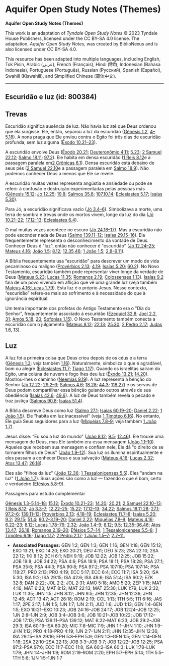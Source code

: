 # Aquifer Open Study Notes (Themes)

**Aquifer Open Study Notes (Themes)**

This work is an adaptation of *Tyndale Open Study Notes* © 2023 Tyndale House Publishers, licensed under the CC BY\-SA 4\.0 license. The adaptation, *Aquifer Open Study Notes*, was created by BiblioNexus and is also licensed under CC BY\-SA 4\.0\.

This resource has been adapted into multiple languages, including English, Tok Pisin, Arabic (عربي), French (Français), Hindi (हिंदी), Indonesian (Bahasa Indonesia), Portuguese (Português), Russian (Русский), Spanish (Español), Swahili (Kiswahili), and Simplified Chinese (简体中文).



--------------------------------

## Escuridão e luz (id: 800384)

Trevas
------

Escuridão significa ausência de luz. Não havia luz até que Deus ordenou que ela surgisse. Ele, então, separou a luz da escuridão ([Gênesis 1\.2](https://ref.ly/Gen1:2), [4–5](https://ref.ly/Gen1:4-Gen1:5),[18](https://ref.ly/Gen1:18)). A nona praga que Ele enviou contra o Egito foi três dias de escuridão profunda, sem luz alguma ([Êxodo 10\.21–23](https://ref.ly/Exod10:21-Exod10:23)).

A escuridão envolve Deus ([Êxodo 20\.21](https://ref.ly/Exod20:21); [Deuteronômio 4\.11](https://ref.ly/Deut4:11); [5\.23](https://ref.ly/Deut5:23); [2 Samuel 22\.12](https://ref.ly/2Sam22:12); [Salmo 18\.11](https://ref.ly/Ps18:11); [97\.2](https://ref.ly/Ps97:2)). Ele habita em densa escuridão ([1 Reis 8\.12](https://ref.ly/1Kgs8:12)e a passagem paralela em[2 Crônicas 6\.1](https://ref.ly/2Chr6:1)). Densa escuridão está debaixo de seus pés ([2 Samuel 22\.10](https://ref.ly/2Sam22:10)e a passagem paralela em [Salmo 18\.9](https://ref.ly/Ps18:9)). Não podemos conhecer Deus a menos que Ele se revele.

A escuridão muitas vezes representa angústia e ansiedade ou pode se referir à confusão e destruição experimentadas pelas pessoas más ([Gênesis 15\.12](https://ref.ly/Gen15:12); [Jó 12\.25](https://ref.ly/Job12:25); [19\.8](https://ref.ly/Job19:8); [Salmos 35\.6](https://ref.ly/Ps35:6); [107\.10](https://ref.ly/Ps107:10),[14](https://ref.ly/Ps107:14); [Eclesiastes 5\.17](https://ref.ly/Eccl5:17); [Isaías 5\.30](https://ref.ly/Isa5:30)).

Para Jó, a escuridão significava vazio ([Jó 3\.4–6](https://ref.ly/Job3:4-Job3:6)). Simbolizava a morte, uma terra de sombra e trevas onde os mortos vivem, longe da luz do dia ([Jó 10\.21–22](https://ref.ly/Job10:21-Job10:22); [17\.12–13](https://ref.ly/Job17:12-Job17:13); [Eclesiastes 6\.4](https://ref.ly/Eccl6:4)).

O mal muitas vezes acontece no escuro ([Jó 24\.16–17](https://ref.ly/Job24:16-Job24:17)). Mas a escuridão não pode esconder nada de Deus ([Salmo 139\.11–12](https://ref.ly/Ps139:11-Ps139:12); [Isaías 29\.15–16](https://ref.ly/Isa29:15-Isa29:16)). Ela frequentemente representa o desconhecimento da vontade de Deus. Conhecer Deus é "luz", então não conhecer é "escuridão" ([Jó 12\.24–25](https://ref.ly/Job12:24-Job12:25); [Mateus 4\.16](https://ref.ly/Matt4:16); [João 1\.5](https://ref.ly/John1:5); [8\.12](https://ref.ly/John8:12); [12\.35](https://ref.ly/John12:35),[46](https://ref.ly/John12:46); [1 João 1\.5](https://ref.ly/1John1:5); [2\.8–9](https://ref.ly/1John2:8-1John2:9),[11](https://ref.ly/1John2:11)).

A Bíblia frequentemente usa “escuridão” para descrever um modo de vida pecaminoso ou maligno ([Provérbios 2\.13](https://ref.ly/Prov2:13); [4\.19](https://ref.ly/Prov4:19); [Isaías 5\.20](https://ref.ly/Isa5:20); [60\.2](https://ref.ly/Isa60:2)). No Novo Testamento, escuridão também pode representar viver longe da verdade de Deus ([Mateus 6\.23](https://ref.ly/Matt6:23); [Lucas 11\.35](https://ref.ly/Luke11:35); [Romanos 2\.19](https://ref.ly/Rom2:19); [Colossenses 1\.13](https://ref.ly/Col1:13)). [Isaías 9\.2](https://ref.ly/Isa9:2) fala de um povo vivendo em aflição que vê uma grande luz (veja também [Mateus 4\.16](https://ref.ly/Matt4:16);[Lucas 1\.79](https://ref.ly/Luke1:79)). Esta luz é o próprio Jesus. Nesse contexto, “escuridão” refere\-se mais ao sofrimento e à necessidade do que à ignorância espiritual.

Um tema importante dos profetas do Antigo Testamento era o "Dia do Senhor", frequentemente associado à escuridão ([Ezequiel 32\.8](https://ref.ly/Ezek32:8); [Joel 2\.2](https://ref.ly/Joel2:2), [31](https://ref.ly/Joel2:31); [Amós 5\.18](https://ref.ly/Amos5:18), [20](https://ref.ly/Amos5:20); [Sofonias 1\.15](https://ref.ly/Zeph1:15)). O Novo Testamento também conecta a escuridão com o julgamento ([Mateus 8\.12](https://ref.ly/Matt8:12); [22\.13](https://ref.ly/Matt22:13); [25\.30](https://ref.ly/Matt25:30); [2 Pedro 2\.17](https://ref.ly/2Pet2:17); [Judas 1\.6](https://ref.ly/Jude1:6), [13](https://ref.ly/Jude1:13)).

Luz
---

A luz foi a primeira coisa que Deus criou depois de os céus e a terra ([Gênesis 1\.3](https://ref.ly/Gen1:3); veja também [1\.16](https://ref.ly/Gen1:16)). Naturalmente, simboliza o que é agradável, bom ou alegre ([Eclesiastes 11\.7](https://ref.ly/Eccl11:7); [Tiago 1\.17](https://ref.ly/Jas1:17)). Quando os israelitas saíram do Egito, uma coluna de nuvem e fogo lhes deu luz ([Êxodo 13\.21](https://ref.ly/Exod13:21); [14\.20](https://ref.ly/Exod14:20)). Mostrou\-lhes o caminho ([Neemias 9\.19](https://ref.ly/Neh9:19)). A luz representa a bênção do Senhor ([Jó 12\.22](https://ref.ly/Job12:22); [29\.2–3](https://ref.ly/Job29:2-Job29:3); [Salmos 4\.6](https://ref.ly/Ps4:6); [18\.28](https://ref.ly/Ps18:28); [44\.3](https://ref.ly/Ps44:3); [118\.27](https://ref.ly/Ps118:27)) e os servos de Deus podem compartilhar essa bênção guiando outros através de sua obediência ([Isaías 42\.6](https://ref.ly/Isa42:6); [49\.6](https://ref.ly/Isa49:6)). A luz de Deus também revela o pecado e traz justiça ([Salmos 90\.8](https://ref.ly/Ps90:8); [Isaías 51\.4](https://ref.ly/Isa51:4)).

A Bíblia descreve Deus como luz ([Salmo 27\.1](https://ref.ly/Ps27:1); [Isaías 60\.19–20](https://ref.ly/Isa60:19-Isa60:20); [Daniel 2\.22](https://ref.ly/Dan2:22); [1 João 1\.5](https://ref.ly/1John1:5)). Ele "habita em luz inacessível" (veja [1 Timóteo 6\.16](https://ref.ly/1Tim6:16)). No entanto, Ele guia Seus seguidores para a luz ([Miquéias 7\.8–9](https://ref.ly/Mic7:8-Mic7:9); veja também [1 João 1\.7](https://ref.ly/1John1:7)).

Jesus disse: “Eu sou a luz do mundo” ([João 8\.12](https://ref.ly/John8:12); [9\.5](https://ref.ly/John9:5); [12\.46](https://ref.ly/John12:46)). Ele trouxe uma mensagem de Deus, mas Ele também era essa mensagem ([João 1\.1–10](https://ref.ly/John1:1-John1:10)). Aqueles que recebem sua mensagem e confiam nele, Ele dá "o direito de se tornarem filhos de Deus" ([João 1\.9–12](https://ref.ly/John1:9-John1:12)). Sua luz os ilumina espiritualmente e eles passam a conhecer Deus e sua salvação ([Mateus 4\.16](https://ref.ly/Matt4:16); [Lucas 2\.32](https://ref.ly/Luke2:32); [Atos 13\.47](https://ref.ly/Acts13:47); [26\.18](https://ref.ly/Acts26:18)).

Eles são "filhos da luz" ([João 12\.36](https://ref.ly/John12:36); [1 Tessalonicenses 5\.5](https://ref.ly/1Thess5:5)). Eles "andam na luz" ([1 João 1\.7](https://ref.ly/1John1:7)). Suas ações são como a luz — fazendo o que é bom, certo e verdadeiro ([Efésios 5\.8–9](https://ref.ly/Eph5:8-Eph5:9)).

Passagens para estudo complementar

[Gênesis 1\.3–5](https://ref.ly/Gen1:3-Gen1:5),[14–18](https://ref.ly/Gen1:14-Gen1:18); [15\.12](https://ref.ly/Gen15:12); [Êxodo 10\.21–23](https://ref.ly/Exod10:21-Exod10:23); [14\.20](https://ref.ly/Exod14:20); [20\.21](https://ref.ly/Exod20:21); [2 Samuel 22\.10–13](https://ref.ly/2Sam22:10-2Sam22:13); [1 Reis 8\.12](https://ref.ly/1Kgs8:12); [Jó 3\.3–7](https://ref.ly/Job3:3-Job3:7); [12\.22–25](https://ref.ly/Job12:22-Job12:25); [15\.22](https://ref.ly/Job15:22); [17\.12–13](https://ref.ly/Job17:12-Job17:13); [34\.22](https://ref.ly/Job34:22); [Salmos 18\.11](https://ref.ly/Ps18:11),[28](https://ref.ly/Ps18:28); [27\.1](https://ref.ly/Ps27:1); [97\.2–6](https://ref.ly/Ps97:2-Ps97:6); [139\.11–12](https://ref.ly/Ps139:11-Ps139:12); [Provérbios 2\.13](https://ref.ly/Prov2:13); [4\.18–19](https://ref.ly/Prov4:18-Prov4:19); [Eclesiastes 11\.7–8](https://ref.ly/Eccl11:7-Eccl11:8); [Isaías 5\.20](https://ref.ly/Isa5:20); [9\.2](https://ref.ly/Isa9:2); [29\.15](https://ref.ly/Isa29:15); [51\.4](https://ref.ly/Isa51:4); [60\.2–3](https://ref.ly/Isa60:2-Isa60:3),[19–20](https://ref.ly/Isa60:19-Isa60:20); [Daniel 2\.22](https://ref.ly/Dan2:22); [Miquéias 7\.8–9](https://ref.ly/Mic7:8-Mic7:9); [Mateus 4\.16](https://ref.ly/Matt4:16); [6\.22–23](https://ref.ly/Matt6:22-Matt6:23); [8\.12](https://ref.ly/Matt8:12); [Lucas 1\.78–79](https://ref.ly/Luke1:78-Luke1:79); [2\.32](https://ref.ly/Luke2:32); [João 1\.4–9](https://ref.ly/John1:4-John1:9); [8\.12](https://ref.ly/John8:12); [9\.5](https://ref.ly/John9:5); [12\.35–36](https://ref.ly/John12:35-John12:36),[46](https://ref.ly/John12:46); [Atos 13\.47](https://ref.ly/Acts13:47); [26\.18](https://ref.ly/Acts26:18); [Romanos 2\.19–20](https://ref.ly/Rom2:19-Rom2:20); [Efésios 5\.7–14](https://ref.ly/Eph5:7-Eph5:14); [1 Tessalonicenses 5\.5–8](https://ref.ly/1Thess5:5-1Thess5:8); [1 Timóteo 6\.16](https://ref.ly/1Tim6:16); [Tiago 1\.17](https://ref.ly/Jas1:17); [2 Pedro 2\.17](https://ref.ly/2Pet2:17); [1 João 1\.5–7](https://ref.ly/1John1:5-1John1:7); [2\.7–11\.](https://ref.ly/1John2:7-1John2:11)

* **Associated Passages:** GEN 1:2; GEN 1:3; GEN 1:16; GEN 1:18; GEN 15:12; EXO 13:21; EXO 14:20; EXO 20:21; DEU 4:11; DEU 5:23; 2SA 22:10; 2SA 22:12; 1KI 8:12; 2CH 6:1; NEH 9:19; JOB 12:22; JOB 12:25; JOB 15:22; JOB 19:8; JOB 34:22; PSA 4:6; PSA 18:9; PSA 18:11; PSA 18:28; PSA 27:1; PSA 35:6; PSA 44:3; PSA 90:8; PSA 97:2; PSA 107:10; PSA 107:14; PSA 118:27; PRO 2:13; PRO 4:19; ECC 5:17; ECC 6:4; ECC 11:7; ISA 5:20; ISA 5:30; ISA 9:2; ISA 29:15; ISA 42:6; ISA 49:6; ISA 51:4; ISA 60:2; EZK 32:8; DAN 2:22; JOL 2:2; JOL 2:31; AMO 5:18; AMO 5:20; ZEP 1:15; MAT 4:16; MAT 6:23; MAT 8:12; MAT 22:13; MAT 25:30; LUK 1:79; LUK 2:32; LUK 11:35; JHN 1:5; JHN 8:12; JHN 9:5; JHN 12:35; JHN 12:36; JHN 12:46; ACT 13:47; ACT 26:18; ROM 2:19; COL 1:13; 1TH 5:5; 1TI 6:16; JAS 1:17; 2PE 2:17; 1JN 1:5; 1JN 1:7; 1JN 2:11; JUD 1:6; JUD 1:13; GEN 1:4–GEN 1:5; EXO 10:21–EXO 10:23; JOB 24:16–JOB 24:17; JOB 12:24–JOB 12:25; 1JN 2:8–1JN 2:9; JOB 3:4–JOB 3:6; JOB 10:21–JOB 10:22; JOB 17:12–JOB 17:13; PSA 139:11–PSA 139:12; MAT 6:22–MAT 6:23; JOB 29:2–JOB 29:3; ISA 60:19–ISA 60:20; MIC 7:8–MIC 7:9; JHN 1:1–JHN 1:10; JHN 1:9–JHN 1:12; PRO 4:18–PRO 4:19; 1JN 2:7–1JN 2:11; JHN 12:35–JHN 12:36; ISA 29:15–ISA 29:16; EPH 5:8–EPH 5:9; GEN 1:3–GEN 1:5; GEN 1:14–GEN 1:18; 2SA 22:10–2SA 22:13; JOB 3:3–JOB 3:7; JOB 12:22–JOB 12:25; PSA 97:2–PSA 97:6; ECC 11:7–ECC 11:8; ISA 60:2–ISA 60:3; LUK 1:78–LUK 1:79; JHN 1:4–JHN 1:9; ROM 2:19–ROM 2:20; EPH 5:7–EPH 5:14; 1TH 5:5–1TH 5:8; 1JN 1:5–1JN 1:7

